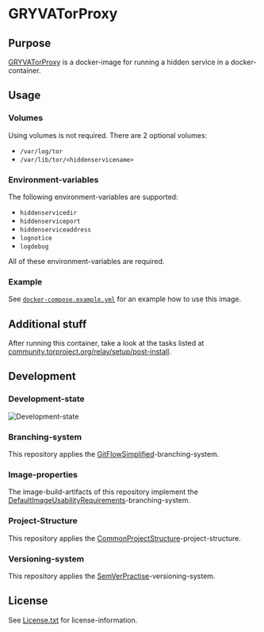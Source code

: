 # GRYVATorProxy

## Purpose

[GRYVATorProxy](https://github.com/anionDev/GRYVATorProxy) is a docker-image for running a hidden service in a docker-container.

## Usage

### Volumes

Using volumes is not required. There are 2 optional volumes:

- `/var/log/tor`
- `/var/lib/tor/<hiddenservicename>`

### Environment-variables

The following environment-variables are supported:

- `hiddenservicedir`
- `hiddenserviceport`
- `hiddenserviceaddress`
- `lognotice`
- `logdebug`

All of these environment-variables are required.

### Example

See [`docker-compose.example.yml`](https://github.com/anionDev/GRYVATorProxy/blob/main/GRYVATorProxy/Other/Reference/ReferenceContent/Examples/MinimalDockerComposeFile/docker-compose.yml) for an example how to use this image.

## Additional stuff

After running this container, take a look at the tasks listed at [community.torproject.org/relay/setup/post-install](https://community.torproject.org/relay/setup/post-install).

## Development

### Development-state

![Development-state](https://img.shields.io/badge/development--state-maintenance%20updates%20only-green)

### Branching-system

This repository applies the [GitFlowSimplified](https://projects.aniondev.de/PublicProjects/Common/ProjectTemplates/-/blob/main/Conventions/BranchingSystem/GitFlowSimplified/GitFlowSimplified.md)-branching-system.

### Image-properties

The image-build-artifacts of this repository implement the [DefaultImageUsabilityRequirements](https://projects.aniondev.de/PublicProjects/Common/ProjectTemplates/-/blob/main/Conventions/ImageProperties/DefaultImageUsabilityRequirements/DefaultImageUsabilityRequirements.md)-branching-system.

### Project-Structure

This repository applies the [CommonProjectStructure](https://projects.aniondev.de/PublicProjects/Common/ProjectTemplates/-/blob/main/Conventions/RepositoryStructure/CommonProjectStructure/CommonProjectStructure.md)-project-structure.

### Versioning-system

This repository applies the [SemVerPractise](https://projects.aniondev.de/PublicProjects/Common/ProjectTemplates/-/blob/main/Conventions/Versioning/SemVerPractise/SemVerPractise.md)-versioning-system.

## License

See [License.txt](https://github.com/anionDev/GRYVATorProxy/blob/main/License.txt) for license-information.
